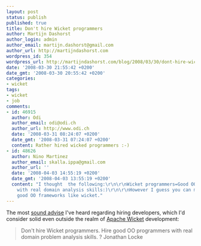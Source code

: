 ```yaml
---
layout: post
status: publish
published: true
title: Don't hire Wicket programmers
author: Martijn Dashorst
author_login: admin
author_email: martijn.dashorst@gmail.com
author_url: http://martijndashorst.com
wordpress_id: 354
wordpress_url: http://martijndashorst.com/blog/2008/03/30/dont-hire-wicket-programmers/
date: '2008-03-30 21:55:42 +0200'
date_gmt: '2008-03-30 20:55:42 +0200'
categories:
- wicket
tags:
- wicket
- job
comments:
- id: 46915
  author: Odi
  author_email: odi@odi.ch
  author_url: http://www.odi.ch
  date: '2008-03-31 08:24:07 +0200'
  date_gmt: '2008-03-31 07:24:07 +0200'
  content: Rather hired wicked programmers :-)
- id: 48626
  author: Nino Martinez
  author_email: skalla.ippa@gmail.com
  author_url: ''
  date: '2008-04-03 14:55:19 +0200'
  date_gmt: '2008-04-03 13:55:19 +0200'
  content: "I thought  the following:\r\n\r\nWicket programmers=Good OO programmers
    with real domain analysis skills:)\r\n\r\nHowever I guess you can mess up even
    good OO frameworks like wicket."
---
```

<p>The most <a href="http://www.oreillynet.com/onjava/blog/2008/03/spring_mvc_javafx_google_web_t.html#comment-3097969">sound advise</a> I've heard regarding hiring developers, which I'd consider solid even outside the realm of <a href="http://wicket.apache.org">Apache Wicket</a> development:</p>
<blockquote><p>Don't hire Wicket programmers. Hire good OO programmers with real domain problem analysis skills. ? Jonathan Locke</p></blockquote>
